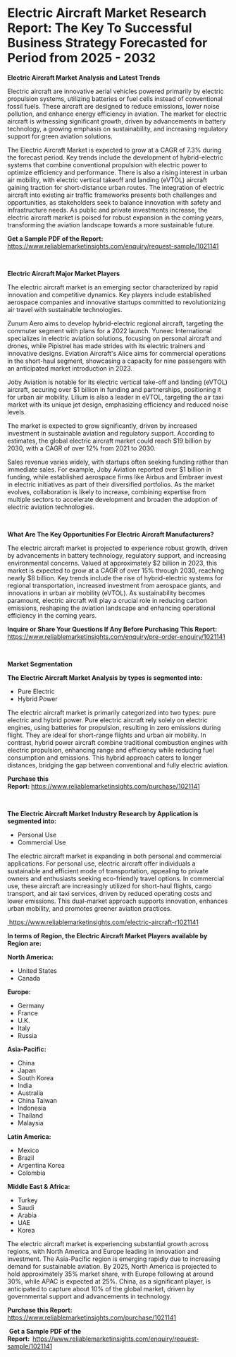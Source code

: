 <p><h1>Electric Aircraft Market Research Report: The Key To Successful Business Strategy Forecasted for Period from 2025 - 2032</h1></p><p><strong>Electric Aircraft Market Analysis and Latest Trends</strong></p>
<p><p>Electric aircraft are innovative aerial vehicles powered primarily by electric propulsion systems, utilizing batteries or fuel cells instead of conventional fossil fuels. These aircraft are designed to reduce emissions, lower noise pollution, and enhance energy efficiency in aviation. The market for electric aircraft is witnessing significant growth, driven by advancements in battery technology, a growing emphasis on sustainability, and increasing regulatory support for green aviation solutions.</p><p>The Electric Aircraft Market is expected to grow at a CAGR of 7.3% during the forecast period. Key trends include the development of hybrid-electric systems that combine conventional propulsion with electric power to optimize efficiency and performance. There is also a rising interest in urban air mobility, with electric vertical takeoff and landing (eVTOL) aircraft gaining traction for short-distance urban routes. The integration of electric aircraft into existing air traffic frameworks presents both challenges and opportunities, as stakeholders seek to balance innovation with safety and infrastructure needs. As public and private investments increase, the electric aircraft market is poised for robust expansion in the coming years, transforming the aviation landscape towards a more sustainable future.</p></p>
<p><strong>Get a Sample PDF of the Report:&nbsp;</strong> <a href="https://www.reliablemarketinsights.com/enquiry/request-sample/1021141?utm_campaign=1938&utm_medium=2&utm_source=Github&utm_content=ia&utm_term=16042025&utm_id=electric-aircraft">https://www.reliablemarketinsights.com/enquiry/request-sample/1021141</a></p>
<p>&nbsp;</p>
<p><strong>Electric Aircraft Major Market Players</strong></p>
<p><p>The electric aircraft market is an emerging sector characterized by rapid innovation and competitive dynamics. Key players include established aerospace companies and innovative startups committed to revolutionizing air travel with sustainable technologies.</p><p>Zunum Aero aims to develop hybrid-electric regional aircraft, targeting the commuter segment with plans for a 2022 launch. Yuneec International specializes in electric aviation solutions, focusing on personal aircraft and drones, while Pipistrel has made strides with its electric trainers and innovative designs. Eviation Aircraft's Alice aims for commercial operations in the short-haul segment, showcasing a capacity for nine passengers with an anticipated market introduction in 2023.</p><p>Joby Aviation is notable for its electric vertical take-off and landing (eVTOL) aircraft, securing over $1 billion in funding and partnerships, positioning it for urban air mobility. Lilium is also a leader in eVTOL, targeting the air taxi market with its unique jet design, emphasizing efficiency and reduced noise levels. </p><p>The market is expected to grow significantly, driven by increased investment in sustainable aviation and regulatory support. According to estimates, the global electric aircraft market could reach $19 billion by 2030, with a CAGR of over 12% from 2021 to 2030.</p><p>Sales revenue varies widely, with startups often seeking funding rather than immediate sales. For example, Joby Aviation reported over $1 billion in funding, while established aerospace firms like Airbus and Embraer invest in electric initiatives as part of their diversified portfolios. As the market evolves, collaboration is likely to increase, combining expertise from multiple sectors to accelerate development and broaden the adoption of electric aviation technologies.</p></p>
<p>&nbsp;</p>
<p><strong>What Are The Key Opportunities For Electric Aircraft Manufacturers?</strong></p>
<p><p>The electric aircraft market is projected to experience robust growth, driven by advancements in battery technology, regulatory support, and increasing environmental concerns. Valued at approximately $2 billion in 2023, this market is expected to grow at a CAGR of over 15% through 2030, reaching nearly $8 billion. Key trends include the rise of hybrid-electric systems for regional transportation, increased investment from aerospace giants, and innovations in urban air mobility (eVTOL). As sustainability becomes paramount, electric aircraft will play a crucial role in reducing carbon emissions, reshaping the aviation landscape and enhancing operational efficiency in the coming years.</p></p>
<p><strong>Inquire or Share Your Questions If Any Before Purchasing This Report:</strong> <a href="https://www.reliablemarketinsights.com/enquiry/pre-order-enquiry/1021141?utm_campaign=1938&utm_medium=2&utm_source=Github&utm_content=ia&utm_term=16042025&utm_id=electric-aircraft">https://www.reliablemarketinsights.com/enquiry/pre-order-enquiry/1021141</a></p>
<p>&nbsp;</p>
<p><strong>Market Segmentation</strong></p>
<p><strong>The Electric Aircraft Market Analysis by types is segmented into:</strong></p>
<p><ul><li>Pure Electric</li><li>Hybrid Power</li></ul></p>
<p><p>The electric aircraft market is primarily categorized into two types: pure electric and hybrid power. Pure electric aircraft rely solely on electric engines, using batteries for propulsion, resulting in zero emissions during flight. They are ideal for short-range flights and urban air mobility. In contrast, hybrid power aircraft combine traditional combustion engines with electric propulsion, enhancing range and efficiency while reducing fuel consumption and emissions. This hybrid approach caters to longer distances, bridging the gap between conventional and fully electric aviation.</p></p>
<p><strong>Purchase this Report:&nbsp;</strong><a href="https://www.reliablemarketinsights.com/purchase/1021141?utm_campaign=1938&utm_medium=2&utm_source=Github&utm_content=ia&utm_term=16042025&utm_id=electric-aircraft">https://www.reliablemarketinsights.com/purchase/1021141</a></p>
<p>&nbsp;</p>
<p><strong>The Electric Aircraft Market Industry Research by Application is segmented into:</strong></p>
<p><ul><li>Personal Use</li><li>Commercial Use</li></ul></p>
<p><p>The electric aircraft market is expanding in both personal and commercial applications. For personal use, electric aircraft offer individuals a sustainable and efficient mode of transportation, appealing to private owners and enthusiasts seeking eco-friendly travel options. In commercial use, these aircraft are increasingly utilized for short-haul flights, cargo transport, and air taxi services, driven by reduced operating costs and lower emissions. This dual-market approach supports innovation, enhances urban mobility, and promotes greener aviation practices.</p></p>
<p><a href="https://www.reliablemarketinsights.com/electric-aircraft-r1021141?utm_campaign=1938&utm_medium=2&utm_source=Github&utm_content=ia&utm_term=16042025&utm_id=electric-aircraft">&nbsp;https://www.reliablemarketinsights.com/electric-aircraft-r1021141</a></p>
<p><strong>In terms of Region, the Electric Aircraft Market Players available by Region are:</strong></p>
<p>
    <p> <strong> North America: </strong>
        <ul>
            <li>United States</li>
            <li>Canada</li>
        </ul>
        </p> 
    <p> <strong> Europe: </strong>
        <ul>
            <li>Germany</li>
            <li>France</li>
            <li>U.K.</li>
            <li>Italy</li>
            <li>Russia</li>
        </ul>
        </p> 
    <p> <strong> Asia-Pacific: </strong>
        <ul>
            <li>China</li>
            <li>Japan</li>
            <li>South Korea</li>
            <li>India</li>
            <li>Australia</li>
            <li>China Taiwan</li>
            <li>Indonesia</li>
            <li>Thailand</li>
            <li>Malaysia</li>
        </ul>
        </p> 
    <p> <strong> Latin America: </strong>
        <ul>
            <li>Mexico</li>
            <li>Brazil</li>
            <li>Argentina Korea</li>
            <li>Colombia</li>
        </ul>
        </p> 
    <p> <strong> Middle East & Africa: </strong>
        <ul>
            <li>Turkey</li>
            <li>Saudi</li>
            <li>Arabia</li>
            <li>UAE</li>
            <li>Korea</li>
        </ul>
    </p>
    </p>
<p><p>The electric aircraft market is experiencing substantial growth across regions, with North America and Europe leading in innovation and investment. The Asia-Pacific region is emerging rapidly due to increasing demand for sustainable aviation. By 2025, North America is projected to hold approximately 35% market share, with Europe following at around 30%, while APAC is expected at 25%. China, as a significant player, is anticipated to capture about 10% of the global market, driven by governmental support and advancements in technology.</p></p>
<p><strong>Purchase this Report: </strong><a href="https://www.reliablemarketinsights.com/purchase/1021141?utm_campaign=1938&utm_medium=2&utm_source=Github&utm_content=ia&utm_term=16042025&utm_id=electric-aircraft">https://www.reliablemarketinsights.com/purchase/1021141</a></p>
<p>&nbsp;<strong>Get a Sample PDF of the Report:&nbsp;&nbsp;</strong><a href="https://www.reliablemarketinsights.com/enquiry/request-sample/1021141?utm_campaign=1938&utm_medium=2&utm_source=Github&utm_content=ia&utm_term=16042025&utm_id=electric-aircraft">https://www.reliablemarketinsights.com/enquiry/request-sample/1021141</a></p>
<p><strong></strong></p>
<p><p></p><p></p><p></p></p>
